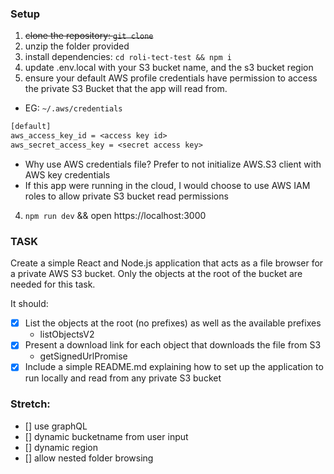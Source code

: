 ### Setup
1. ~~clone the repository: `git clone`~~
1. unzip the folder provided
2. install dependencies: `cd roli-tect-test && npm i`
3. update .env.local with your S3 bucket name, and the s3 bucket region
4. ensure your default AWS profile credentials have permission to access the private S3 Bucket that the app will read from.
  - EG: `~/.aws/credentials`
```txt
[default]
aws_access_key_id = <access key id>
aws_secret_access_key = <secret access key>
```
  - Why use AWS credentials file? Prefer to not initialize AWS.S3 client with AWS key credentials
  - If this app were running in the cloud, I would choose to use AWS IAM roles to allow private S3 bucket read permissions
4. `npm run dev` && open https://localhost:3000


### TASK


Create a simple React and Node.js application that acts as a file browser for a private AWS S3 bucket. Only the objects at the root of the bucket are needed for this task.


It should:
- [x] List the objects at the root (no prefixes) as well as the available prefixes
  - listObjectsV2
- [x] Present a download link for each object that downloads the file from S3
  - getSignedUrlPromise
- [x] Include a simple README.md explaining how to set up the application to run locally and read from any private S3 bucket

### Stretch:
- [] use graphQL
- [] dynamic bucketname from user input
- [] dynamic region
- [] allow nested folder browsing